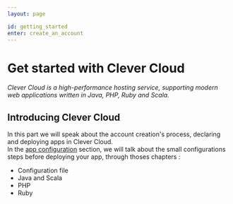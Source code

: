 ```yaml
---
layout: page

id: getting_started
enter: create_an_account
---
```

# Get started with Clever Cloud

*Clever Cloud is a high-performance hosting service, supporting modern web applications written in Java, PHP, Ruby and Scala.*

## Introducing Clever Cloud

In this part we will speak about the account creation's process, declaring and deploying apps in Clever Cloud.  
In the <a href="/app-configuration.html">app configuration</a> section, we will talk about the small configurations steps before deploying your app, through thoses chapters&nbsp;:
* Configuration file
* Java and Scala
* PHP 
* Ruby 

